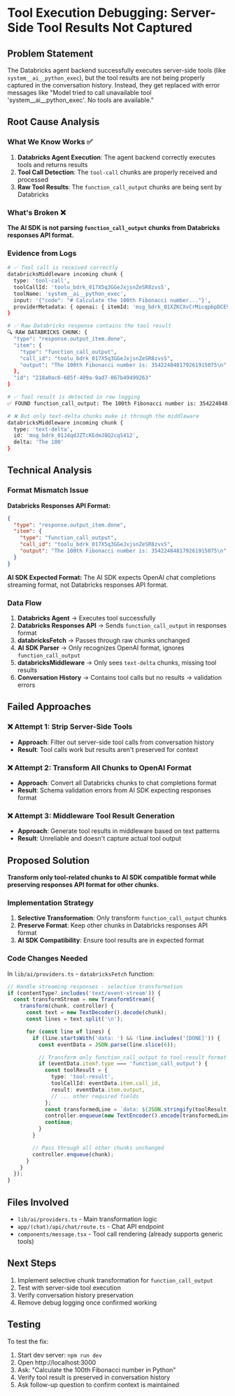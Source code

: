 # Tool Execution Debugging: Server-Side Tool Results Not Captured

## Problem Statement

The Databricks agent backend successfully executes server-side tools (like `system__ai__python_exec`), but the tool results are not being properly captured in the conversation history. Instead, they get replaced with error messages like "Model tried to call unavailable tool 'system__ai__python_exec'. No tools are available."

## Root Cause Analysis

### What We Know Works ✅

1. **Databricks Agent Execution**: The agent backend correctly executes tools and returns results
2. **Tool Call Detection**: The `tool-call` chunks are properly received and processed
3. **Raw Tool Results**: The `function_call_output` chunks are being sent by Databricks

### What's Broken ❌

**The AI SDK is not parsing `function_call_output` chunks from Databricks responses API format.**

### Evidence from Logs

```bash
# ✅ Tool call is received correctly
databricksMiddleware incoming chunk {
  type: 'tool-call',
  toolCallId: 'toolu_bdrk_017X5q3GGeJxjsnZeSR8zvsS',
  toolName: 'system__ai__python_exec',
  input: '{"code": "# Calculate the 100th Fibonacci number..."}',
  providerMetadata: { openai: { itemId: 'msg_bdrk_01XZKCXvCrMicqpbpDCE9gsS' } }
}

# ✅ Raw Databricks response contains the tool result
🔍 RAW DATABRICKS CHUNK: {
  "type": "response.output_item.done",
  "item": {
    "type": "function_call_output",
    "call_id": "toolu_bdrk_017X5q3GGeJxjsnZeSR8zvsS",
    "output": "The 100th Fibonacci number is: 354224848179261915075\n"
  },
  "id": "218a0ac6-605f-409a-9ad7-067b49499263"
}

# ✅ Tool result is detected in raw logging
✅ FOUND function_call_output: The 100th Fibonacci number is: 354224848179261915075

# ❌ But only text-delta chunks make it through the middleware
databricksMiddleware incoming chunk {
  type: 'text-delta',
  id: 'msg_bdrk_01J4qdJZTcKEdmJ8Q2cqS412',
  delta: 'The 100'
}
```

## Technical Analysis

### Format Mismatch Issue

**Databricks Responses API Format:**
```json
{
  "type": "response.output_item.done",
  "item": {
    "type": "function_call_output",
    "call_id": "toolu_bdrk_017X5q3GGeJxjsnZeSR8zvsS",
    "output": "The 100th Fibonacci number is: 354224848179261915075\n"
  }
}
```

**AI SDK Expected Format:**
The AI SDK expects OpenAI chat completions streaming format, not Databricks responses API format.

### Data Flow

1. **Databricks Agent** → Executes tool successfully
2. **Databricks Responses API** → Sends `function_call_output` in responses format
3. **databricksFetch** → Passes through raw chunks unchanged
4. **AI SDK Parser** → Only recognizes OpenAI format, ignores `function_call_output`
5. **databricksMiddleware** → Only sees `text-delta` chunks, missing tool results
6. **Conversation History** → Contains tool calls but no results → validation errors

## Failed Approaches

### ❌ Attempt 1: Strip Server-Side Tools
- **Approach**: Filter out server-side tool calls from conversation history
- **Result**: Tool calls work but results aren't preserved for context

### ❌ Attempt 2: Transform All Chunks to OpenAI Format
- **Approach**: Convert all Databricks chunks to chat completions format
- **Result**: Schema validation errors from AI SDK expecting responses format

### ❌ Attempt 3: Middleware Tool Result Generation
- **Approach**: Generate tool results in middleware based on text patterns
- **Result**: Unreliable and doesn't capture actual tool output

## Proposed Solution

**Transform only tool-related chunks to AI SDK compatible format while preserving responses API format for other chunks.**

### Implementation Strategy

1. **Selective Transformation**: Only transform `function_call_output` chunks
2. **Preserve Format**: Keep other chunks in Databricks responses API format
3. **AI SDK Compatibility**: Ensure tool results are in expected format

### Code Changes Needed

In `lib/ai/providers.ts` - `databricksFetch` function:

```typescript
// Handle streaming responses - selective transformation
if (contentType?.includes('text/event-stream')) {
  const transformStream = new TransformStream({
    transform(chunk, controller) {
      const text = new TextDecoder().decode(chunk);
      const lines = text.split('\n');

      for (const line of lines) {
        if (line.startsWith('data: ') && !line.includes('[DONE]')) {
          const eventData = JSON.parse(line.slice(6));

          // Transform only function_call_output to tool-result format
          if (eventData.item?.type === 'function_call_output') {
            const toolResult = {
              type: 'tool-result',
              toolCallId: eventData.item.call_id,
              result: eventData.item.output,
              // ... other required fields
            };
            const transformedLine = `data: ${JSON.stringify(toolResult)}\n\n`;
            controller.enqueue(new TextEncoder().encode(transformedLine));
            continue;
          }
        }

        // Pass through all other chunks unchanged
        controller.enqueue(chunk);
      }
    }
  });
}
```

## Files Involved

- `lib/ai/providers.ts` - Main transformation logic
- `app/(chat)/api/chat/route.ts` - Chat API endpoint
- `components/message.tsx` - Tool call rendering (already supports generic tools)

## Next Steps

1. Implement selective chunk transformation for `function_call_output`
2. Test with server-side tool execution
3. Verify conversation history preservation
4. Remove debug logging once confirmed working

## Testing

To test the fix:
1. Start dev server: `npm run dev`
2. Open http://localhost:3000
3. Ask: "Calculate the 100th Fibonacci number in Python"
4. Verify tool result is preserved in conversation history
5. Ask follow-up question to confirm context is maintained
